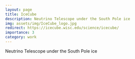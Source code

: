 ```yaml
---
layout: page
title: IceCube
description: Neutrino Telescope under the South Pole ice
img: assets/img/IceCube_logo.jpg
redirect: https://icecube.wisc.edu/science/icecube/
importance: 3
category: work
---
```


Neutrino Telescope under the South Pole ice
